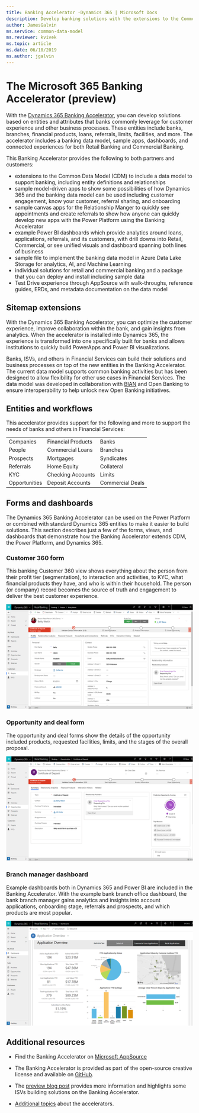```yaml
---
title: Banking Accelerator -Dynamics 365 | Microsoft Docs
description: Develop banking solutions with the extensions to the Common Data Model and the built-in forms, views, and dashboards of the Dynamics 365 Banking Accelerator.
author: JamesGalvin
ms.service: common-data-model
ms.reviewer: kvivek
ms.topic: article
ms.date: 06/10/2019
ms.author: jgalvin
---
```



# The Microsoft 365 Banking Accelerator (preview)

With the [Dynamics 365 Banking Accelerator](https://appsource.microsoft.com/en-us/product/dynamics-crm/msfsi.bankingcommondatamodel?tab=Overview), you can develop solutions based on entities and attributes that banks commonly leverage for customer experience and other business processes. These entities include banks, branches, financial products, loans, referrals, limits, facilities, and more. The accelerator includes a banking data model, sample apps, dashboards, and connected experiences for both Retail Banking and Commercial Banking.

This Banking Accelerator provides the following to both partners and customers:

- extensions to the Common Data Model (CDM) to include a data model to support banking, including entity definitions and relationships
-	sample model-driven apps to show some possibilities of how Dynamics 365 and the banking data model can be used including customer engagement, know your customer, referral sharing, and onboarding
-	sample canvas apps for the Relationship Manger to quickly see appointments and create referrals to show how anyone can quickly develop new apps with the Power Platform using the Banking Accelerator
-	example Power BI dashboards which provide analytics around loans, applications, referrals, and its customers, with drill downs into Retail, Commercial, or see unified visuals and dashboard spanning both lines of business
-	sample file to implement the banking data model in Azure Data Lake Storage for analytics, AI, and Machine Learning
-	individual solutions for retail and commercial banking and a package that you can deploy and install including sample data 
-	Test Drive experience through AppSource with walk-throughs, reference guides, ERDs, and metadata documentation on the data model


## Sitemap extensions

With the Dynamics 365 Banking Accelerator, you can optimize the customer experience, improve collaboration within the bank, and gain insights from analytics. When the accelerator is installed into Dynamics 365, the experience is transformed into one specifically built for banks and allows institutions to quickly build PowerApps and Power BI visualizations.

Banks, ISVs, and others in Financial Services can build their solutions and business processes on top of the new entities in the Banking Accelerator. The current data model supports common banking activities but has been designed to allow flexibility for other use cases in Financial Services. The data model was developed in collaboration with [BIAN](https://www.bian.org/) and Open Banking to ensure interoperability to help unlock new Open Banking initiatives.


## Entities and workflows

This accelerator provides support for the following and more to support the needs of banks and others in Financial Services:

| | | |
| ------- | -----------------|------------------|
|Companies |Financial Products |Banks |
|People |Commercial Loans |Branches |
|Prospects |Mortgages |Syndicates |
|Referrals |Home Equity  |Collateral |
|KYC |Checking Accounts | Limits |
|Opportunities |Deposit Accounts | Commercial Deals |

## Forms and dashboards

The Dynamics 365 Banking Accelerator can be used on the Power Platform or combined with standard Dynamics 365 entities to make it easier to build solutions. This section describes just a few of the forms, views, and dashboards that demonstrate how the Banking Accelerator extends CDM, the Power Platform, and Dynamics 365.

### Customer 360 form

This banking Customer 360 view shows everything about the person from their profit tier (segmentation), to interaction and activities, to KYC, what financial products they have, and who is within their household. The person (or company) record becomes the source of truth and engagement to deliver the best customer experience.

![Customer 360 form](media/banking-contact.png)

### Opportunity and deal form

The opportunity and deal forms show the details of the opportunity included products, requested facilities, limits, and the stages of the overall proposal.

![Opportunity form](media/banking-opp.png)

### Branch manager dashboard

Example dashboards both in Dynamics 365 and Power BI are included in the Banking Accelerator. With the example bank branch office dashboard, the bank branch manager gains analytics and insights into account applications, onboarding stage, referrals and prospects, and which products are most popular.

![Branch Manager dashboards](media/banking-branch.png)

## Additional resources

- Find the Banking Accelerator on [Microsoft AppSource](https://appsource.microsoft.com/en-us/product/dynamics-crm/msfsi.bankingcommondatamodel?tab=Overview)

- The Banking Accelerator is provided as part of the open-source creative license and available on [GitHub](https://github.com/microsoft/Industry-Accelerator-FinancialServices).

- The [preview blog post](https://community.dynamics.com/365/b/dynamics365isvsuccess/archive/2019/05/06/microsoft-dynamics-365-banking-accelerator-is-now-in-private-preview) provides more information and highlights some ISVs building solutions on the Banking Accelerator.

- [Additional topics](https://community.dynamics.com/365/b/dynamics365isvsuccess/archive/2018/08/01/dynamics-365-brings-industry-focus-through-the-microsoft-power-platform-and-solution-accelerators) about the accelerators.
